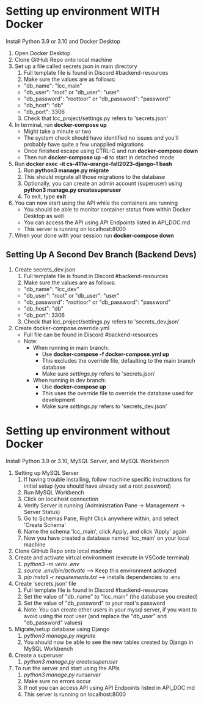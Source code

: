 # Setting up environment WITH Docker
Install Python 3.9 or 3.10 and Docker Desktop
1. Open Docker Desktop
2. Clone GitHub Repo onto local machine
3. Set up a file called secrets.json in main directory
   1. Full template file is found in Discord #backend-resources
   2. Make sure the values are as follows:
     * "db_name": "lcc_main"
     * "db_user": "root"         or "db_user": "user"
     * "db_password": "roottoor" or "db_password": "password"
     * "db_host": "db"
     * "db_port": 3306
   3. Check that lcc_project/settings.py refers to 'secrets.json'
4. In terminal, run **docker-compose up**
   * Might take a minute or two
   * The system check should have identified no issues and you'll probably have quite a few unapplied migrations
   * Once finished escape using CTRL-C and run **docker-compose down**
   * Then run **docker-compose up -d** to start in detached mode
5. Run **docker exec -it cs-411w-orange-fall2023-django-1 bash**
   1. Run **python3 manage.py migrate**
   2. This should migrate all those migrations to the database
   3. Optionally, you can create an admin account (superuser) using **python3 manage.py createsuperuser**
   4. To exit, type **exit**
6. You can now start using the API while the containers are running
   * You should be able to monitor container status from within Docker Desktop as well
   * You can access the API using API Endpoints listed in API_DOC.md
   * This server is running on localhost:8000
7. When your done with your session run **docker-compose down**

## Setting Up A Second Dev Branch (Backend Devs)
1. Create secrets_dev.json
   1. Full template file is found in Discord #backend-resources
   2. Make sure the values are as follows:
     * "db_name": "lcc_dev"
     * "db_user": "root"         or "db_user": "user"
     * "db_password": "roottoor" or "db_password": "password"
     * "db_host": "db"
     * "db_port": 3306
   3. Check that lcc_project/settings.py refers to 'secrets_dev.json'
2. Create docker-compose.override.yml
   * Full file can be found in Discord #backend-resources
   * Note:
     * When running in main branch:
       * Use **docker-compose -f docker-compose.yml up**
       * This excludes the override file, defaulting to the main branch database
       * Make sure *settings.py* refers to 'secrets.json'
     * When running in dev branch:
       * Use **docker-compose up**
       * This uses the override file to override the database used for development
       * Make sure *settings.py* refers to 'secrets_dev.json'


# Setting up environment without Docker
Install Python 3.9 or 3.10, MySQL Server, and MySQL Workbench
1. Setting up MySQL Server
   1. If having trouble installing, follow machine specific instructions for initial setup (you should have already set a root password)
   2. Run MySQL Workbench
   3. Click on localhost connection
   4. Verify Server is running (Administration Pane -> Management -> Server Status)
   5. Go to Schemas Pane, Right Click anywhere within, and select 'Create Schema'
   6. Name the schema 'lcc_main', click Apply, and click 'Apply' again
   7. Now you have created a database named 'lcc_main' on your local machine
2. Clone GitHub Repo onto local machine
3. Create and activate virtual environment (execute in VSCode terminal)
   1. *python3 -m venv .env*
   2. *source .env/bin/activate* --> Keep this environment activated
   3. *pip install -r requirements.txt* --> installs dependencies to .env
4. Create 'secrets.json' file
   1. Full template file is found in Discord #backend-resources
   2. Set the value of "db_name" to "lcc_main" (the database you created)
   3. Set the value of "db_password" to your root's password
   4. Note: You can create other users in your mysql server, if you want to avoid using the root user (and replace the "db_user" and "db_password" values)
5. Migrate/setup database using Django
   1. *python3 manage.py migrate*
   2. You should now be able to see the new tables created by Django in MySQL Workbench
6. Create a superuser
   1. *python3 manage.py createsuperuser*
7. To run the server and start using the APIs
   1. *python3 manage.py runserver*
   2. Make sure no errors occur
   3. If not you can access API using API Endpoints listed in API_DOC.md
   4. This server is running on localhost:8000